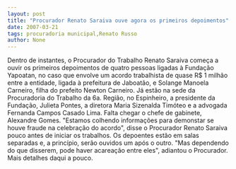 ```yaml
---
layout: post
title: "Procurador Renato Saraiva ouve agora os primeiros depoimentos"
date: 2007-03-21
tags: procuradoria municipal,Renato Russo
author: None
---
```

Dentro de instantes, o Procurador do Trabalho Renato Saraiva começa a ouvir os primeiros depoimentos de quatro pessoas ligadas à Fundação Yapoatan, no caso que envolve um acordo trabalhista de quase R$ 1 milhão entre a entidade, ligada à prefeitura de Jaboatão, e Solange Manoela Carneiro, filha do prefeito Newton Carneiro. 
Já estão na sede da Procuradoria do Trabalho da 6a. Região, no Espinheiro, a presidente da Fundação, Julieta Pontes, a diretora Maria Sizenalda Timóteo e a advogada Fernanda Campos Casado Lima.&nbsp;Falta chegar&nbsp;o chefe de gabinete, Alexandre Gomes. 
\"Estamos colhendo informações para demonstar se houve fraude na celebração do acordo\", disse o Procurador Renato Saraiva pouco antes de iniciar os trabalhos. 
Os depoentes estão em salas separadas e, a princípio, serão ouvidos um após o outro. \"Mas dependendo do que disserem, pode haver acareação entre eles\", adiantou o Procurador. 
Mais detalhes daqui a pouco.&nbsp; 